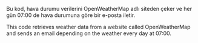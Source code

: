 Bu kod, hava durumu verilerini OpenWeatherMap adlı siteden çeker ve her gün 07:00 de hava durumuna göre bir e-posta iletir.

This code retrieves weather data from a website called OpenWeatherMap and sends an email depending on the weather every day at 07:00.
